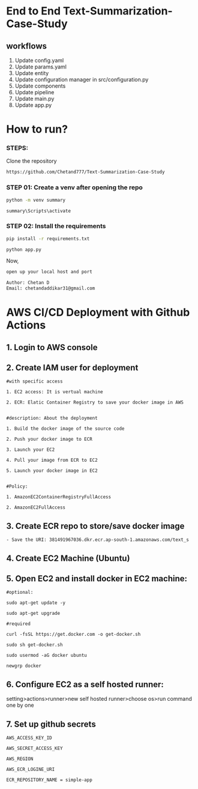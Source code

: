# End to End Text-Summarization-Case-Study

## workflows
1. Update config.yaml
2. Update params.yaml
3. Update entity
4. Update configuration manager in src/configuration.py
5. Update components
6. Update pipeline
7. Update main.py
8. Update app.py


# How to run?
### STEPS:

Clone the repository

```cmd
https://github.com/Chetand777/Text-Summarization-Case-Study
```

### STEP 01: Create a venv after opening the repo

```cmd
python -m venv summary
```

```cmd
summary\Scripts\activate
```

### STEP 02: Install the requirements
```cmd
pip install -r requirements.txt
```

```cmd
python app.py
```

Now,
```cmd
open up your local host and port
```


```cmd
Author: Chetan D
Email: chetandaddikar31@gmail.com

```

# AWS CI/CD Deployment with Github Actions

## 1. Login to AWS console

## 2. Create IAM user for deployment

    #with specific access

    1. EC2 access: It is vertual machine

    2. ECR: Elatic Container Registry to save your docker image in AWS


    #description: About the deployment

    1. Build the docker image of the source code

    2. Push your docker image to ECR

    3. Launch your EC2

    4. Pull your image from ECR to EC2

    5. Launch your docker image in EC2


    #Policy:

    1. AmazonEC2ContainerRegistryFullAccess

    2. AmazonEC2FullAccess


## 3. Create ECR repo to store/save docker image
    - Save the URI: 381491967036.dkr.ecr.ap-south-1.amazonaws.com/text_s


## 4. Create EC2 Machine (Ubuntu)


## 5. Open EC2 and install docker in EC2 machine:


    #optional:

    sudo apt-get update -y

    sudo apt-get upgrade

    #required

    curl -fsSL https://get.docker.com -o get-docker.sh

    sudo sh get-docker.sh

    sudo usermod -aG docker ubuntu

    newgrp docker


## 6. Configure EC2 as a self hosted runner:

setting>actions>runner>new self hosted runner>choose os>run command one by one


## 7. Set up github secrets

    AWS_ACCESS_KEY_ID

    AWS_SECRET_ACCESS_KEY

    AWS_REGION

    AWS_ECR_LOGINE_URI

    ECR_REPOSITORY_NAME = simple-app
